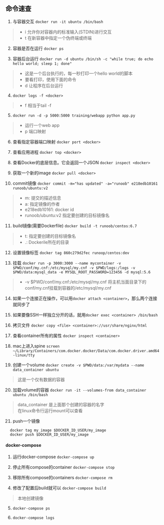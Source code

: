 ## 命令速查
1. 与容器交互  `docker run -it ubuntu /bin/bash`
  > - i 允许你对容器内的标准输入(STDIN)进行交互  
  > - t 在新容器中指定一个伪终端或终端  

2. 容器是否在运行 `docker ps`  

3. 容器后台运行 `docker run -d ubuntu /bin/sh -c "while true; do echo hello world; sleep 1; done"`
  > - 这是一个后台执行的，每一秒打印一个hello world的脚本  
  > - 要看打印，使用下面的命令  
  > - d 让程序在后台运行  

4. `docker logs -f <docker>`  
  > - f 相当于tail -f  

5. `docker run -d -p 5000:5000 training/webapp python app.py`  
  > - 运行一个web app  
  > - p 端口映射  

6. 查看指定容器端口映射 `docker port <docker>`

7. 查看应用进程 `docker top <docker>`

8. 查看Docker的底层信息。它会返回一个JSON `docker inspect <docker>`  

9. 获取一个新的image `docker pull <docker>`

10. commit镜像 `docker commit -m="has updated" -a="runoob" e218edb10161 runoob/ubuntu:v2`
  > - m: 提交的描述信息  
  > - a: 指定镜像的作者  
  > - e218edb10161: docker id  
  > - runoob/ubuntu:v2 指定要创建的目标镜像名  

11. build镜像(需要Dockerfile) `docker build -t runoob/centos:6.7`  
  > - t: 指定要创建的目标镜像名  
  > - .: Dockerile所在的目录  

12. 设置镜像标签 `docker tag 860c279d2fec runoop/centos:dev`  

13. 挂载 `docker run -p 3000:3000 --name mycontainer -v $PWD/conf/my.cnf:/etc/mysql/my.cnf -v $PWD/logs:/logs -v $PWD/data:mysql_data -e MYSQL_ROOT_PASSWORD=123456 -d mysql:5.6`
  > - -v $PWD/conf/my.cnf:/etc/mysql/my.cnf 将主机当面目录下的conf/my.cnf挂载到容器的/etc/mysql/my.cnf  

14. 如果一个连接正在操作，可以用`docker attach <container>`，那么两个连接就同步了  

15. 如果要像SSH一样独立分开的话，就用`docker exec <container> /bin/bash`  

16. 拷贝文件 `docker copy <file> <container>://usr/share/nginx/html`  

17. 查看container所有的属性 `docker inspect <container>`

18. mac上进入spine `screen ~/Library/Containers/com.docker.docker/Data/com.docker.driver.amd64-linux/tty`  

19. 创建一个volume `docker create -v $PWD/data:/var/mydata --name data_container ubuntu`
  > 这是一个仅有数据的容器

20. 加载volume的容器 `docker run -it --volumes-from data_container ubuntu /bin/bash`
  > data_container 是上面那个创建的容器的名字  
  > 在linux命令行运行mount可以查看   

21. push一个镜像
```
  docker tag my_image $DOCKER_ID_USER/my_image
  docker push $DOCKER_ID_USER/my_image
```

#### docker-compose

1. 运行docker-compose `docker-compose up`  

2. 停止所有compose的container `docker-compose stop`  

3. 移除所有compose的containers `docker-compose rm`  

4. 修改了配置后build就可以 `docker-compose build`  
  > 本地创建镜像  

5. `docker-compose ps`  

6. `docker-compose logs`
